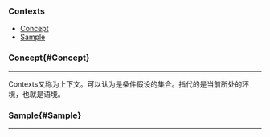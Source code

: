 ### Contexts
* [Concept](#Concept)
* [Sample](#Sample)

### Concept{#Concept}
 
---

Contexts又称为上下文。可以认为是条件假设的集合。指代的是当前所处的环境，也就是语境。

### Sample{#Sample}

---